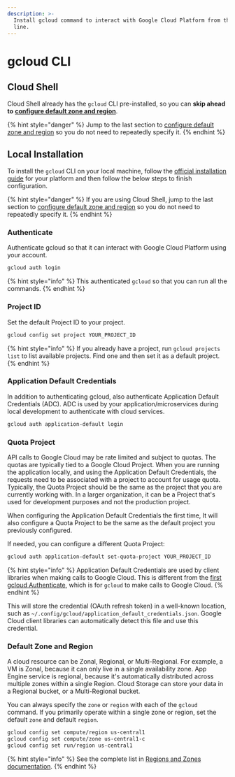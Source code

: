 ```yaml
---
description: >-
  Install gcloud command to interact with Google Cloud Platform from the command
  line.
---
```


# gcloud CLI

## Cloud Shell

Cloud Shell already has the `gcloud` CLI pre-installed, so you can **skip ahead to** [**configure default zone and region**](#default-zone-and-region).

{% hint style="danger" %}
Jump to the last section to [configure default zone and region](#default-zone-and-region) so you do not need to repeatedly specify it.
{% endhint %}

## Local Installation

To install the `gcloud` CLI on your local machine, follow the [official installation guide](https://cloud.google.com/sdk/docs/downloads-interactive) for your platform and then follow the below steps to finish configuration.

{% hint style="danger" %}
If you are using Cloud Shell, jump to the last section to [configure default zone and region](#default-zone-and-region) so you do not need to repeatedly specify it.
{% endhint %}

### Authenticate

Authenticate gcloud so that it can interact with Google Cloud Platform using your account.

```bash
gcloud auth login
```

{% hint style="info" %}
This authenticated `gcloud` so that you can run all the commands.
{% endhint %}

### Project ID

Set the default Project ID to your project.

```bash
gcloud config set project YOUR_PROJECT_ID
```

{% hint style="info" %}
If you already have a project, run `gcloud projects list` to list available projects. Find one and then set it as a default project.
{% endhint %}

### Application Default Credentials

In addition to authenticating gcloud, also authenticate Application Default Credentials \(ADC\). ADC is used by your application/microservices during local development to authenticate with cloud services.

```bash
gcloud auth application-default login
```

### Quota Project

API calls to Google Cloud may be rate limited and subject to quotas. The quotas are typically tied to a Google Cloud Project. When you are running the application locally, and using the Application Default Credentials, the requests need to be associated with a project to account for usage quota. Typically, the Quota Project should be the same as the project that you are currently working with. In a larger organization, it can be a Project that's used for development purposes and not the production project.

When configuring the Application Default Credentials the first time, It will also configure a Quota Project to be the same as the default project you previously configured.

If needed, you can configure a different Quota Project:

```bash
gcloud auth application-default set-quota-project YOUR_PROJECT_ID
```

{% hint style="info" %}
Application Default Credentials are used by client libraries when making calls to Google Cloud. This is different from the [first gcloud Authenticate](#authenticate), which is for `gcloud` to make calls to Google Cloud.
{% endhint %}

This will store the credential \(OAuth refresh token\) in a well-known location, such as `~/.config/gcloud/application_default_credentials.json`. Google Cloud client libraries can automatically detect this file and use this credential.

### Default Zone and Region

A cloud resource can be Zonal, Regional, or Multi-Regional. For example, a VM is Zonal, because it can only live in a single availability zone. App Engine service is regional, because it's automatically distributed across multiple zones within a single Region. Cloud Storage can store your data in a Regional bucket, or a Multi-Regional bucket.

You can always specify the `zone` or `region` with each of the `gcloud` command. If you primarily operate within a single zone or region, set the default `zone` and default `region`.

```bash
gcloud config set compute/region us-central1
gcloud config set compute/zone us-central1-c
gcloud config set run/region us-central1
```

{% hint style="info" %}
See the complete list in [Regions and Zones documentation](https://cloud.google.com/compute/docs/regions-zones).
{% endhint %}

